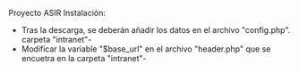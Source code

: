 Proyecto ASIR
Instalación: 
- Tras la descarga, se deberán añadir los datos en el archivo "config.php". carpeta "intranet"-
- Modificar la variable "$base_url" en el archivo "header.php" que se encuetra en la carpeta "intranet"-
